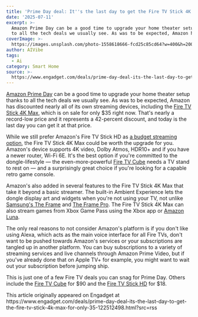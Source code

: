 ```yaml
---
title: 'Prime Day deal: It''s the last day to get the Fire TV Stick 4K Max for only $35'
date: '2025-07-11'
excerpt: >-
  Amazon Prime Day can be a good time to upgrade your home theater setup thanks
  to all the tech deals we usually see. As was to be expected, Amazon has...
coverImage: >-
  https://images.unsplash.com/photo-1558618666-fcd25c85cd64?w=400&h=200&fit=crop&auto=format
author: AIVibe
tags:
  - Ai
category: Smart Home
source: >-
  https://www.engadget.com/deals/prime-day-deal-its-the-last-day-to-get-the-fire-tv-stick-4k-max-for-only-35-122512498.html?src=rss
---
```

<p><a data-i13n="cpos:1;pos:1" href="https://www.engadget.com/deals/the-best-amazon-prime-day-deals-for-day-three-our-top-picks-on-headphones-tvs-robot-vacuums-and-more-are-up-to-51-percent-off-120028023.html">Amazon Prime Day</a> can be a good time to upgrade your home theater setup thanks to all the tech deals we usually see. As was to be expected, Amazon has discounted nearly all of its own streaming devices, including the <a data-i13n="elm:affiliate_link;sellerN:Amazon;elmt:;cpos:2;pos:1" href="https://shopping.yahoo.com/rdlw?merchantId=66ea567a-c987-4c2e-a2ff-02904efde6ea&amp;itemId=amazon_B0BP9SNVH9&amp;siteId=us-engadget&amp;pageId=1p-autolink&amp;contentUuid=e4211434-0b8b-40a0-8b6a-9c2f87494035&amp;featureId=text-link&amp;merchantName=Amazon&amp;linkText=Fire+TV+Stick+4K+Max&amp;custData=eyJzb3VyY2VOYW1lIjoiV2ViLURlc2t0b3AtVmVyaXpvbiIsImxhbmRpbmdVcmwiOiJodHRwczovL3d3dy5hbWF6b24uY29tL2RwL0IwQlA5U05WSDk_dGFnPWdkZ3QwYy0yMCIsImNvbnRlbnRVdWlkIjoiZTQyMTE0MzQtMGI4Yi00MGEwLThiNmEtOWMyZjg3NDk0MDM1Iiwib3JpZ2luYWxVcmwiOiJodHRwczovL3d3dy5hbWF6b24uY29tL2RwL0IwQlA5U05WSDkiLCJkeW5hbWljQ2VudHJhbFRyYWNraW5nSWQiOnRydWUsInNpdGVJZCI6InVzLWVuZ2FkZ2V0IiwicGFnZUlkIjoiMXAtYXV0b2xpbmsiLCJmZWF0dXJlSWQiOiJ0ZXh0LWxpbmsifQ&amp;signature=AQAAAbc-Xh5LasBa10Bi9p7yJeD2bJ88bnM5VaHISR6bE9lO&amp;gcReferrer=https%3A%2F%2Fwww.amazon.com%2Fdp%2FB0BP9SNVH9" class="rapid-with-clickid" data-original-link="https://www.amazon.com/dp/B0BP9SNVH9?th=1">Fire TV Stick 4K Max</a>, which is on sale for only $35 right now. That's nearly a record-low price and it represents a 42-percent discount, and today is the last day you can get it at that price.</p> 
<p>While we still prefer Amazon's Fire TV Stick HD as <a data-i13n="elm:context_link;elmt:doNotAffiliate;cpos:3;pos:1" class="no-affiliate-link" href="https://www.engadget.com/entertainment/streaming/best-streaming-devices-media-players-123021395.html">a budget streaming option</a>, the Fire TV Stick 4K Max could be worth the upgrade for you. Amazon's device supports 4K video, Dolby Atmos, HDR10+ and if you have a newer router, Wi-Fi 6E. It's the best option if you're committed to the dongle-lifestyle — the even-more-powerful <a data-i13n="elm:context_link;elmt:doNotAffiliate;cpos:4;pos:1" class="no-affiliate-link" href="https://www.engadget.com/2019-10-11-amazon-fire-tv-cube-2019-review.html">Fire TV Cube</a> needs a TV stand to rest on — and a surprisingly great choice if you're looking for a capable retro game console.</p> <span id="end-legacy-contents"></span>
<p>
 <core-commerce id="86c5ae1f7f984437aee6366f754e51ed" data-type="product-list" data-original-url="https://www.amazon.com/dp/B0BP9SNVH9?th=1"></core-commerce></p> 
<p>Amazon's also added in several features to the Fire TV Stick 4K Max that take it beyond a basic streamer. The built-in Ambient Experience lets the dongle display art and widgets when you're not using your TV, not unlike <a data-i13n="elm:context_link;elmt:doNotAffiliate;cpos:5;pos:1" class="no-affiliate-link" href="https://www.engadget.com/samsung-the-frame-tv-irl-153546368.html">Samsung's The Frame</a> and <a data-i13n="elm:context_link;elmt:doNotAffiliate;cpos:6;pos:1" class="no-affiliate-link" href="https://www.engadget.com/home/home-theater/samsungs-frame-pro-tv-features-the-companys-high-end-neo-qled-panel-030042346.html">The Frame Pro</a>. The Fire TV Stick 4K Max can also stream games from Xbox Game Pass using the Xbox app or <a data-i13n="elm:context_link;elmt:doNotAffiliate;cpos:7;pos:1" class="no-affiliate-link" href="https://www.engadget.com/amazon-luna-official-launch-date-162639085.html">Amazon Luna</a>.</p> 
<p>The only real reasons to not consider Amazon's platform is if you don't like using Alexa, which acts as the main voice interface for all Fire TVs, don't want to be pushed towards Amazon's services or your subscriptions are tangled up in another platform. You can buy subscriptions to a variety of streaming services and live channels through Amazon Prime Video, but if you've already done that on Apple TV+ for example, you might want to wait out your subscription before jumping ship.&nbsp;</p> 
<p>This is just one of a few Fire TV deals you can snag for Prime Day. Others include the <a data-i13n="elm:affiliate_link;sellerN:Amazon;elmt:;cpos:8;pos:1" href="https://shopping.yahoo.com/rdlw?merchantId=66ea567a-c987-4c2e-a2ff-02904efde6ea&amp;itemId=amazon_B09BZZ3MM7&amp;siteId=us-engadget&amp;pageId=1p-autolink&amp;contentUuid=e4211434-0b8b-40a0-8b6a-9c2f87494035&amp;featureId=text-link&amp;merchantName=Amazon&amp;linkText=Fire+TV+Cube&amp;custData=eyJzb3VyY2VOYW1lIjoiV2ViLURlc2t0b3AtVmVyaXpvbiIsImxhbmRpbmdVcmwiOiJodHRwczovL3d3dy5hbWF6b24uY29tL2RwL0IwOUJaWjNNTTc_dGFnPWdkZ3QwYy0yMCIsImNvbnRlbnRVdWlkIjoiZTQyMTE0MzQtMGI4Yi00MGEwLThiNmEtOWMyZjg3NDk0MDM1Iiwib3JpZ2luYWxVcmwiOiJodHRwczovL3d3dy5hbWF6b24uY29tL2RwL0IwOUJaWjNNTTciLCJkeW5hbWljQ2VudHJhbFRyYWNraW5nSWQiOnRydWUsInNpdGVJZCI6InVzLWVuZ2FkZ2V0IiwicGFnZUlkIjoiMXAtYXV0b2xpbmsiLCJmZWF0dXJlSWQiOiJ0ZXh0LWxpbmsifQ&amp;signature=AQAAAWzu30SxpfxlV3iwcDHV-Jr-gSjvA89wX0JJ_sZ6RCT7&amp;gcReferrer=https%3A%2F%2Fwww.amazon.com%2Fdp%2FB09BZZ3MM7" class="rapid-with-clickid" data-original-link="https://www.amazon.com/dp/B09BZZ3MM7?ref_=MARS_NAVSTRIPE_desktop_firetv_smp_cube&amp;th=1">Fire TV Cube</a> for $90 and the <a data-i13n="elm:affiliate_link;sellerN:Amazon;elmt:;cpos:9;pos:1" href="https://shopping.yahoo.com/rdlw?merchantId=66ea567a-c987-4c2e-a2ff-02904efde6ea&amp;itemId=amazon_B0CQMRKRV5&amp;siteId=us-engadget&amp;pageId=1p-autolink&amp;contentUuid=e4211434-0b8b-40a0-8b6a-9c2f87494035&amp;featureId=text-link&amp;merchantName=Amazon&amp;linkText=Fire+TV+Stick+HD&amp;custData=eyJzb3VyY2VOYW1lIjoiV2ViLURlc2t0b3AtVmVyaXpvbiIsImxhbmRpbmdVcmwiOiJodHRwczovL3d3dy5hbWF6b24uY29tL2RwL0IwQ1FNUktSVjU_dGFnPWdkZ3QwYy0yMCIsImNvbnRlbnRVdWlkIjoiZTQyMTE0MzQtMGI4Yi00MGEwLThiNmEtOWMyZjg3NDk0MDM1Iiwib3JpZ2luYWxVcmwiOiJodHRwczovL3d3dy5hbWF6b24uY29tL2RwL0IwQ1FNUktSVjUiLCJkeW5hbWljQ2VudHJhbFRyYWNraW5nSWQiOnRydWUsInNpdGVJZCI6InVzLWVuZ2FkZ2V0IiwicGFnZUlkIjoiMXAtYXV0b2xpbmsiLCJmZWF0dXJlSWQiOiJ0ZXh0LWxpbmsifQ&amp;signature=AQAAARjhzrf_9xda7RXG1p4s6SWUQUdQyFa9lK0tILNlh342&amp;gcReferrer=https%3A%2F%2Fwww.amazon.com%2Fdp%2FB0CQMRKRV5" class="rapid-with-clickid" data-original-link="https://www.amazon.com/dp/B0CQMRKRV5?ref_=MARS_NAVSTRIPE_desktop_firetv_smp_stickhd">Fire TV Stick HD</a> for $18.</p> 
<p>
 <core-commerce id="f43402d6bf0b4d5b82c7db30b6228601" data-type="product-list" data-original-url="https://www.amazon.com/dp/B09BZZ3MM7?ref_=MARS_NAVSTRIPE_desktop_firetv_smp_cube"></core-commerce></p> 
<p>
 <core-commerce id="4c53e9709ee84e5fbab52ba2b8e3b8e9" data-type="product-list" data-original-url="https://www.amazon.com/dp/B0CQMRKRV5?ref_=MARS_NAVSTRIPE_desktop_firetv_smp_stickhd"></core-commerce></p> 
<p></p>This article originally appeared on Engadget at https://www.engadget.com/deals/prime-day-deal-its-the-last-day-to-get-the-fire-tv-stick-4k-max-for-only-35-122512498.html?src=rss
